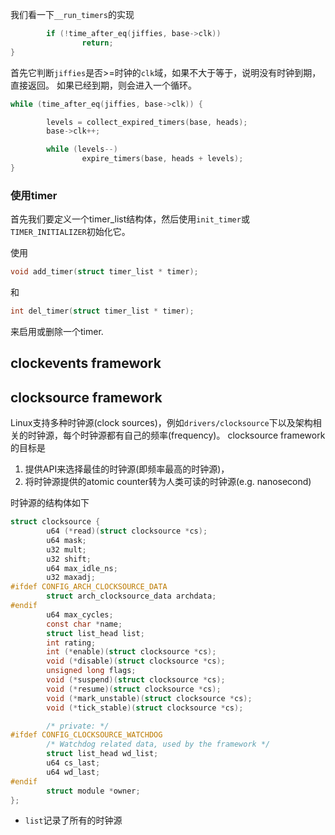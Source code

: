我们看一下``__run_timers``的实现

```c
        if (!time_after_eq(jiffies, base->clk))
                return;
}
```

首先它判断``jiffies``是否>=时钟的``clk``域，如果不大于等于，说明没有时钟到期，直接返回。
如果已经到期，则会进入一个循环。

```c
while (time_after_eq(jiffies, base->clk)) {

        levels = collect_expired_timers(base, heads);
        base->clk++;

        while (levels--)
                expire_timers(base, heads + levels);
}
```

### 使用timer

首先我们要定义一个timer_list结构体，然后使用```init_timer```或``TIMER_INITIALIZER``初始化它。

使用
```c
void add_timer(struct timer_list * timer);
```
和
```c
int del_timer(struct timer_list * timer);
```
来启用或删除一个timer.

## clockevents framework

## clocksource framework

Linux支持多种时钟源(clock sources)，例如``drivers/clocksource``下以及架构相关的时钟源，每个时钟源都有自己的频率(frequency)。
clocksource framework的目标是

1. 提供API来选择最佳的时钟源(即频率最高的时钟源)，
2. 将时钟源提供的atomic counter转为人类可读的时钟源(e.g. nanosecond)

时钟源的结构体如下

```c
struct clocksource {
        u64 (*read)(struct clocksource *cs);
        u64 mask;
        u32 mult;
        u32 shift;
        u64 max_idle_ns;
        u32 maxadj;
#ifdef CONFIG_ARCH_CLOCKSOURCE_DATA
        struct arch_clocksource_data archdata;
#endif
        u64 max_cycles;
        const char *name;
        struct list_head list;
        int rating;
        int (*enable)(struct clocksource *cs);
        void (*disable)(struct clocksource *cs);
        unsigned long flags;
        void (*suspend)(struct clocksource *cs);
        void (*resume)(struct clocksource *cs);
        void (*mark_unstable)(struct clocksource *cs);
        void (*tick_stable)(struct clocksource *cs);

        /* private: */
#ifdef CONFIG_CLOCKSOURCE_WATCHDOG
        /* Watchdog related data, used by the framework */
        struct list_head wd_list;
        u64 cs_last;
        u64 wd_last;
#endif
        struct module *owner;
};
```

* ``list``记录了所有的时钟源
